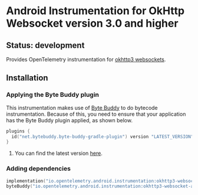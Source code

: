 # Android Instrumentation for OkHttp Websocket version 3.0 and higher

## Status: development

Provides OpenTelemetry instrumentation for [okhttp3 websockets](https://square.github.io/okhttp/3.x/okhttp/okhttp3/WebSocket.html).

## Installation

### Applying the Byte Buddy plugin

This instrumentation makes use of [Byte Buddy](https://bytebuddy.net/) to do bytecode instrumentation. Because of this, you need
to ensure that your application has the Byte Buddy plugin applied, as shown below.

```kotlin
plugins {
  id("net.bytebuddy.byte-buddy-gradle-plugin") version "LATEST_VERSION" // <1>
}
```

1. You can find the latest version [here](https://plugins.gradle.org/plugin/net.bytebuddy.byte-buddy-gradle-plugin).

### Adding dependencies

```kotlin
implementation("io.opentelemetry.android.instrumentation:okhttp3-websocket-library:0.14.0-alpha")
byteBuddy("io.opentelemetry.android.instrumentation:okhttp3-websocket-agent:0.14.0-alpha")
```
